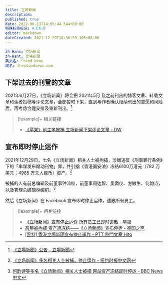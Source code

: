 ```yaml
---
title: 立场新闻
description:
published: true
date: 2022-06-13T14:05:44.544+08:00
特殊标签标记: #无标签
editor: markdown
dateCreated: 2021-12-29T18:36:59.105+08:00
---
```


```YAML
zh-Hans: 立场新闻
zh-Hant: 立場新聞
英文名: Stand News
域名: thestandnews.com
```

## 下架过去的刊登的文章

2021年6月27日，《立场新闻》将会把 2021年5月 及之前刊出的博客文章、转载文章和读者投稿等评论文章，全部暂时下架，直到与作者确认继续刊出的意愿和风险后，再考虑合适安排及重新刊出。[^inf_ttn]

[^inf_ttn]: [《立場新聞》公告 - 立場新聞](https://web.archive.org/web/20210627215454/https://beta.thestandnews.com/media/立場新聞-公告)

> [!example]+ 相关链接
> + [《苹果》前主笔被捕 立场新闻下架评论文章 - DW](https://web.archive.org/web/20210805173351/https://www.dw.com/zh/苹果前主笔被捕-立场新闻下架评论文章/a-58070480)

## 宣布即时停止运作

2021年12月29日，七名《立场新闻》相关人士被拘捕，涉嫌违反《刑事罪行条例》下的「串谋发布煽动刊物」罪，并引据《香港国安法》冻结6100万港元（782 万美元；4985 万元人民币）资产。[^hksna]

[^hksna]: [《立场新闻》多名相关人士被捕，停止运作 - 纽约时报中文网](https://web.archive.org/web/20211229115959/https://cn.nytimes.com/china/20211229/hong-kong-stand-news-arrest/)

被捕的人有前总编辑及前董事钟沛权，前董事周达智、吴霭仪、方敏生、何韵诗，以及署理总编辑林绍桐。[^hnbwc]

[^hnbwc]: [何韵诗等多名《立场新闻》相关人士被捕 网站资产冻结即时停运 - BBC News 中文](https://web.archive.org/web/20211229105814/https://www.bbc.com/zhongwen/simp/chinese-news-59814730)

然后《立场新闻》在 Facebook 宣布即时停止运作，遣散所有员工。

> [!example]+ 相关链接
> + [《立场新闻》宣布停止运作 所有员工已即时遣散 - 早报](https://www.zaobao.com.sg/realtime/china/story20211229-1227689)
> + [高层被拘捕 资产遭冻结——《立场新闻》宣布停运 - 德国之声](https://web.archive.org/web/20211229122129/https://www.dw.com/zh/高层被拘捕-资产遭冻结立场新闻宣布停运/a-60282574)
> + [[黑特] 香港立場新聞宣布停止運作 - PTT 熱門文章 Hito](https://web.archive.org/web/20211229125031/https://ptthito.com/hatepolitics/m-1640767122-a-016/)
